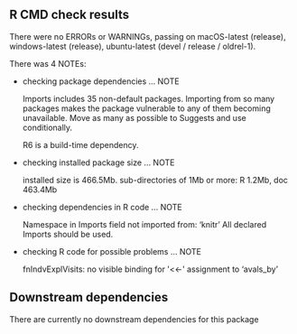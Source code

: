 ## R CMD check results
There were no ERRORs or WARNINGs, passing on macOS-latest (release), windows-latest (release), ubuntu-latest (devel / release / oldrel-1).

There was 4 NOTEs:

* checking package dependencies ... NOTE

  Imports includes 35 non-default packages.
  Importing from so many packages makes the package vulnerable to any of
  them becoming unavailable.  Move as many as possible to Suggests and
  use conditionally.

  R6 is a build-time dependency.

* checking installed package size ... NOTE
  
  installed size is 466.5Mb.
  sub-directories of 1Mb or more:
    R      1.2Mb,
    doc  463.4Mb
    
* checking dependencies in R code ... NOTE
  
  Namespace in Imports field not imported from: ‘knitr’
  All declared Imports should be used.
  
  
* checking R code for possible problems ... NOTE
  
  fnIndvExplVisits: no visible binding for '<<-' assignment to ‘avals_by’
    
## Downstream dependencies
There are currently no downstream dependencies for this package
